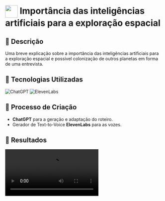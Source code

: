 <h1>
    <a href="https://www.dio.me/">
     <img align="center" width="40px" src="https://hermes.digitalinnovation.one/assets/diome/logo-minimized.png"></a>
    <span>Importância das inteligências artificiais para a exploração espacial</span>
</h1>

## 📒 Descrição
Uma breve explicação sobre a importância das inteligências artificiais para a exploração espacial e possivel colonização de outros planetas em forma de uma entrevista.

## 🤖 Tecnologias Utilizadas
![ChatGPT](https://img.shields.io/badge/ChatGPT-000?style=for-the-badge&logo=&logoColor=%233776AB)
![ElevenLabs](https://img.shields.io/badge/ElevenLabs-000?style=for-the-badge&logo=&logoColor=%2496ED)

## 🧐 Processo de Criação
- **ChatGPT** para a geração e adaptação do roteiro.
- Gerador de Text-to-Voice **ElevenLabs** para as vozes.
  
## 🚀 Resultados

<video src='https://github.com/user-attachments/assets/2a8082c7-9dfc-44f9-a480-e2dd8a966e0b' type="audio/mp4" autoplay/>

## 💭 Reflexão (Opcional)
A maior dificuldade encontrada foi na criação das vozes. Manter a entonação constante e consistente foi a parte mais desafiadora durante o processo de geração.
